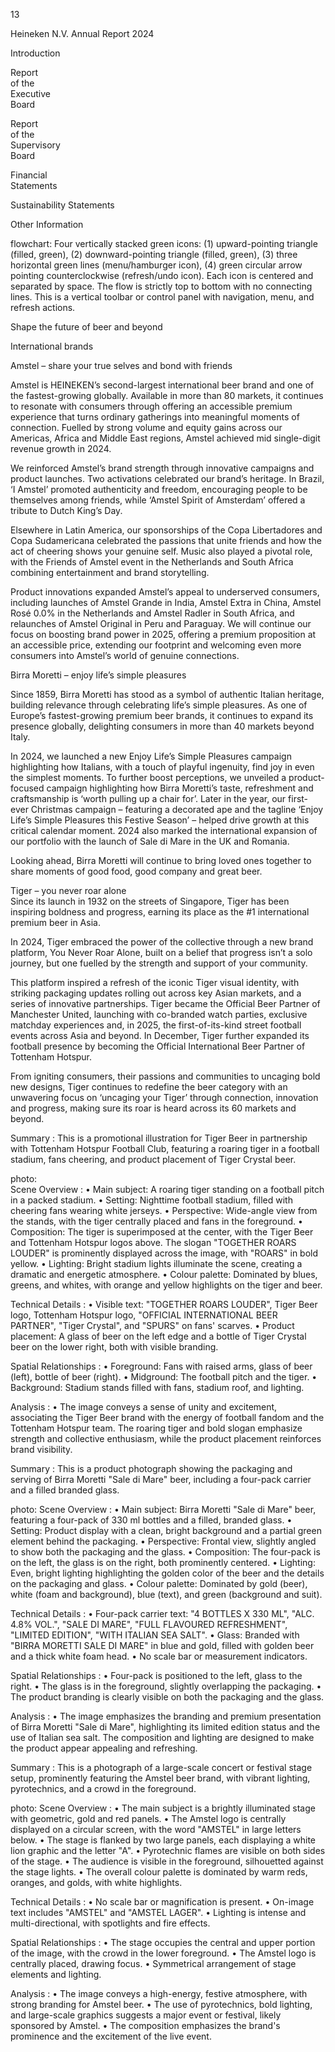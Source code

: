 13 <!-- marginalia, from page 0 (l=0.013,t=0.023,r=0.046,b=0.065), with ID 63bbd4f9-ee82-4061-b17c-73e3cac7fd2d -->

Heineken
N.V.
Annual
Report
2024 <!-- text, from page 0 (l=0.009,t=0.090,r=0.049,b=0.170), with ID 52306e62-910f-4ae9-b8e5-cd4de1067013 -->

Introduction <!-- marginalia, from page 0 (l=0.003,t=0.309,r=0.054,b=0.348), with ID a8023824-a6e9-49fc-a40c-e7ad4651d6b4 -->

Report  
of the  
Executive  
Board

Report  
of the  
Supervisory  
Board <!-- text, from page 0 (l=0.001,t=0.370,r=0.056,b=0.526), with ID 41874f0d-c753-44eb-9e9c-d11a730bb52f -->

Financial  
Statements <!-- marginalia, from page 0 (l=0.001,t=0.546,r=0.056,b=0.601), with ID 6f1f8454-63de-48c8-9d61-50779da97a93 -->

Sustainability
Statements <!-- marginalia, from page 0 (l=0.000,t=0.625,r=0.056,b=0.687), with ID 1bebda69-94a3-496e-8698-e41993251ce6 -->

Other
Information <!-- marginalia, from page 0 (l=0.001,t=0.709,r=0.057,b=0.764), with ID 040efe4a-b38c-44c7-85d9-31c667aee9e8 -->

flowchart: Four vertically stacked green icons: (1) upward-pointing triangle (filled, green), (2) downward-pointing triangle (filled, green), (3) three horizontal green lines (menu/hamburger icon), (4) green circular arrow pointing counterclockwise (refresh/undo icon). Each icon is centered and separated by space. The flow is strictly top to bottom with no connecting lines. This is a vertical toolbar or control panel with navigation, menu, and refresh actions. <!-- marginalia, from page 0 (l=0.000,t=0.783,r=0.053,b=0.985), with ID 19bc224b-5eee-4a7f-8f78-37ac40b70105 -->

Shape the future of beer and beyond <!-- text, from page 0 (l=0.070,t=0.024,r=0.407,b=0.065), with ID 1253a7fe-89a0-4afe-acdc-53e5f03adf24 -->

International brands <!-- text, from page 0 (l=0.072,t=0.088,r=0.269,b=0.127), with ID 3d15e0bd-8add-4ed8-99f5-753bebd9e1aa -->

Amstel – share your true selves and bond with friends

Amstel is HEINEKEN’s second-largest international beer brand and one of the fastest-growing globally. Available in more than 80 markets, it continues to resonate with consumers through offering an accessible premium experience that turns ordinary gatherings into meaningful moments of connection. Fuelled by strong volume and equity gains across our Americas, Africa and Middle East regions, Amstel achieved mid single-digit revenue growth in 2024. <!-- text, from page 0 (l=0.073,t=0.133,r=0.295,b=0.353), with ID 896f03b5-dba3-4656-a492-72cc8eb5b140 -->

We reinforced Amstel’s brand strength through innovative campaigns and product launches. Two activations celebrated our brand’s heritage. In Brazil, ‘I Amstel’ promoted authenticity and freedom, encouraging people to be themselves among friends, while ‘Amstel Spirit of Amsterdam’ offered a tribute to Dutch King’s Day. <!-- text, from page 0 (l=0.073,t=0.357,r=0.294,b=0.494), with ID e8c51536-4bc9-4ce0-9684-7291cdcbc89c -->

Elsewhere in Latin America, our sponsorships of the Copa Libertadores and Copa Sudamericana celebrated the passions that unite friends and how the act of cheering shows your genuine self. Music also played a pivotal role, with the Friends of Amstel event in the Netherlands and South Africa combining entertainment and brand storytelling. <!-- text, from page 0 (l=0.300,t=0.074,r=0.519,b=0.218), with ID 3642a08c-f27d-4fe0-8c24-a932fd3e1f35 -->

Product innovations expanded Amstel’s appeal to underserved consumers, including launches of Amstel Grande in India, Amstel Extra in China, Amstel Rosé 0.0% in the Netherlands and Amstel Radler in South Africa, and relaunches of Amstel Original in Peru and Paraguay. We will continue our focus on boosting brand power in 2025, offering a premium proposition at an accessible price, extending our footprint and welcoming even more consumers into Amstel’s world of genuine connections. <!-- text, from page 0 (l=0.301,t=0.223,r=0.517,b=0.431), with ID d2760471-4748-4860-a45b-4b213e8b7be0 -->

Birra Moretti – enjoy life’s simple pleasures

Since 1859, Birra Moretti has stood as a symbol of authentic Italian heritage, building relevance through celebrating life’s simple pleasures. As one of Europe’s fastest-growing premium beer brands, it continues to expand its presence globally, delighting consumers in more than 40 markets beyond Italy. <!-- text, from page 0 (l=0.300,t=0.439,r=0.522,b=0.607), with ID e2a7f1b9-a5e4-4abf-bdff-55c721321bb7 -->

In 2024, we launched a new Enjoy Life’s Simple Pleasures campaign highlighting how Italians, with a touch of playful ingenuity, find joy in even the simplest moments. To further boost perceptions, we unveiled a product-focused campaign highlighting how Birra Moretti’s taste, refreshment and craftsmanship is ‘worth pulling up a chair for’. Later in the year, our first-ever Christmas campaign – featuring a decorated ape and the tagline ‘Enjoy Life’s Simple Pleasures this Festive Season’ – helped drive growth at this critical calendar moment. 2024 also marked the international expansion of our portfolio with the launch of Sale di Mare in the UK and Romania. <!-- text, from page 0 (l=0.527,t=0.074,r=0.748,b=0.354), with ID 35d08dbe-d6a9-432e-870d-1108d8dfbc16 -->

Looking ahead, Birra Moretti will continue to bring loved ones together to share moments of good food, good company and great beer. <!-- text, from page 0 (l=0.528,t=0.360,r=0.739,b=0.423), with ID d70fdc57-107a-4eee-b4d1-932e2fff0396 -->

Tiger – you never roar alone  
Since its launch in 1932 on the streets of Singapore, Tiger has been inspiring boldness and progress, earning its place as the #1 international premium beer in Asia. <!-- text, from page 0 (l=0.528,t=0.429,r=0.744,b=0.535), with ID 48df425a-0b7c-4915-80ef-8d74197e1c0d -->

In 2024, Tiger embraced the power of the collective through a new brand platform, You Never Roar Alone, built on a belief that progress isn’t a solo journey, but one fuelled by the strength and support of your community. <!-- text, from page 0 (l=0.755,t=0.074,r=0.976,b=0.178), with ID 90b04d1e-992c-4622-a7ff-f3c31d6bf3be -->

This platform inspired a refresh of the iconic Tiger visual identity, with striking packaging updates rolling out across key Asian markets, and a series of innovative partnerships. Tiger became the Official Beer Partner of Manchester United, launching with co-branded watch parties, exclusive matchday experiences and, in 2025, the first-of-its-kind street football events across Asia and beyond. In December, Tiger further expanded its football presence by becoming the Official International Beer Partner of Tottenham Hotspur. <!-- text, from page 0 (l=0.756,t=0.183,r=0.971,b=0.391), with ID 706aca90-b043-4538-b0f7-c6860fc7337c -->

From igniting consumers, their passions and communities to uncaging bold new designs, Tiger continues to redefine the beer category with an unwavering focus on ‘uncaging your Tiger’ through connection, innovation and progress, making sure its roar is heard across its 60 markets and beyond. <!-- text, from page 0 (l=0.755,t=0.397,r=0.977,b=0.514), with ID eb69ed74-0a01-472b-bfe0-ec48d6e92e3b -->

Summary : This is a promotional illustration for Tiger Beer in partnership with Tottenham Hotspur Football Club, featuring a roaring tiger in a football stadium, fans cheering, and product placement of Tiger Crystal beer.

photo:  
Scene Overview : 
  • Main subject: A roaring tiger standing on a football pitch in a packed stadium.
  • Setting: Nighttime football stadium, filled with cheering fans wearing white jerseys.
  • Perspective: Wide-angle view from the stands, with the tiger centrally placed and fans in the foreground.
  • Composition: The tiger is superimposed at the center, with the Tiger Beer and Tottenham Hotspur logos above. The slogan "TOGETHER ROARS LOUDER" is prominently displayed across the image, with "ROARS" in bold yellow.
  • Lighting: Bright stadium lights illuminate the scene, creating a dramatic and energetic atmosphere.
  • Colour palette: Dominated by blues, greens, and whites, with orange and yellow highlights on the tiger and beer.

Technical Details : 
  • Visible text: "TOGETHER ROARS LOUDER", Tiger Beer logo, Tottenham Hotspur logo, "OFFICIAL INTERNATIONAL BEER PARTNER", "Tiger Crystal", and "SPURS" on fans' scarves.
  • Product placement: A glass of beer on the left edge and a bottle of Tiger Crystal beer on the lower right, both with visible branding.

Spatial Relationships : 
  • Foreground: Fans with raised arms, glass of beer (left), bottle of beer (right).
  • Midground: The football pitch and the tiger.
  • Background: Stadium stands filled with fans, stadium roof, and lighting.

Analysis : 
  • The image conveys a sense of unity and excitement, associating the Tiger Beer brand with the energy of football fandom and the Tottenham Hotspur team. The roaring tiger and bold slogan emphasize strength and collective enthusiasm, while the product placement reinforces brand visibility. <!-- figure, from page 0 (l=0.578,t=0.548,r=0.991,b=0.995), with ID 6db55bb9-684f-4065-a3f6-529bc4e80dd2 -->

Summary : This is a product photograph showing the packaging and serving of Birra Moretti "Sale di Mare" beer, including a four-pack carrier and a filled branded glass.

photo:
Scene Overview :
  • Main subject: Birra Moretti "Sale di Mare" beer, featuring a four-pack of 330 ml bottles and a filled, branded glass.
  • Setting: Product display with a clean, bright background and a partial green element behind the packaging.
  • Perspective: Frontal view, slightly angled to show both the packaging and the glass.
  • Composition: The four-pack is on the left, the glass is on the right, both prominently centered.
  • Lighting: Even, bright lighting highlighting the golden color of the beer and the details on the packaging and glass.
  • Colour palette: Dominated by gold (beer), white (foam and background), blue (text), and green (background and suit).

Technical Details :
  • Four-pack carrier text: "4 BOTTLES X 330 ML", "ALC. 4.8% VOL.", "SALE DI MARE", "FULL FLAVOURED REFRESHMENT", "LIMITED EDITION", "WITH ITALIAN SEA SALT".
  • Glass: Branded with "BIRRA MORETTI SALE DI MARE" in blue and gold, filled with golden beer and a thick white foam head.
  • No scale bar or measurement indicators.

Spatial Relationships :
  • Four-pack is positioned to the left, glass to the right.
  • The glass is in the foreground, slightly overlapping the packaging.
  • The product branding is clearly visible on both the packaging and the glass.

Analysis :
  • The image emphasizes the branding and premium presentation of Birra Moretti "Sale di Mare", highlighting its limited edition status and the use of Italian sea salt. The composition and lighting are designed to make the product appear appealing and refreshing. <!-- figure, from page 0 (l=0.394,t=0.624,r=0.613,b=0.998), with ID 4be155b5-9d3e-40fa-b6b7-1e4896665de2 -->

Summary : This is a photograph of a large-scale concert or festival stage setup, prominently featuring the Amstel beer brand, with vibrant lighting, pyrotechnics, and a crowd in the foreground.

photo:
Scene Overview :
  • The main subject is a brightly illuminated stage with geometric, gold and red panels.
  • The Amstel logo is centrally displayed on a circular screen, with the word "AMSTEL" in large letters below.
  • The stage is flanked by two large panels, each displaying a white lion graphic and the letter "A".
  • Pyrotechnic flames are visible on both sides of the stage.
  • The audience is visible in the foreground, silhouetted against the stage lights.
  • The overall colour palette is dominated by warm reds, oranges, and golds, with white highlights.

Technical Details :
  • No scale bar or magnification is present.
  • On-image text includes "AMSTEL" and "AMSTEL LAGER".
  • Lighting is intense and multi-directional, with spotlights and fire effects.

Spatial Relationships :
  • The stage occupies the central and upper portion of the image, with the crowd in the lower foreground.
  • The Amstel logo is centrally placed, drawing focus.
  • Symmetrical arrangement of stage elements and lighting.

Analysis :
  • The image conveys a high-energy, festive atmosphere, with strong branding for Amstel beer.
  • The use of pyrotechnics, bold lighting, and large-scale graphics suggests a major event or festival, likely sponsored by Amstel.
  • The composition emphasizes the brand's prominence and the excitement of the live event. <!-- figure, from page 0 (l=0.055,t=0.571,r=0.310,b=0.968), with ID fc74aad3-4176-40e0-a972-a19f94fa3624 -->